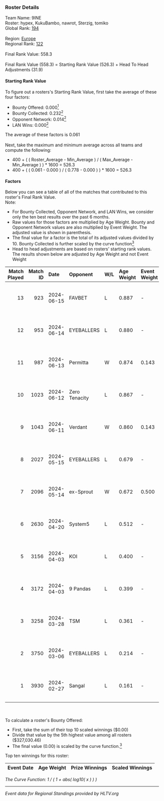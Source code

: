 ### Roster Details<br />
Team Name: 9INE<br />
Roster: hypex, KukuBambo, nawrot, Sterzig, tomiko<br />
Global Rank: [194](../standings_global.md)<br />
<br />
Region: [Europe]( ../standings_europe.md)<br />
Regional Rank: [122]( ../standings_europe.md)<br />
<br />
Final Rank Value:  558.3<br />
<br />
Final Rank Value (558.3) = Starting Rank Value (526.3) + Head To Head Adjustments (31.9)<br />

#### Starting Rank Value<br />
To figure out a rosters's Starting Rank Value, first take the average of these four factors:<br />
- Bounty Offered: 0.000[<sup>1</sup>](#table2)
- Bounty Collected: 0.232[<sup>2</sup>](#table1)
- Opponent Network: 0.014[<sup>2</sup>](#table1)
- LAN Wins: 0.000[<sup>2</sup>](#table1)

The average of these factors is 0.061<br />
<br />
Next, take the maximum and minimum average across all teams and compute the following:<br />
- 400 + ( ( Roster_Average - Min_Average ) / ( Max_Average - Min_Average ) ) * 1600 = 526.3
- 400 + ( ( 0.061 - 0.000 ) / ( 0.778 - 0.000 ) ) * 1600 = 526.3


#### Factors<br />
Below you can see a table of all of the matches that contributed to this roster's Final Rank Value.<br />
Note:<br />

- For Bounty Collected, Opponent Network, and LAN Wins, we consider only the ten best results over the past 6 months.
- Raw values for those factors are multiplied by Age Weight. Bounty and Opponent Network values are also multiplied by Event Weight. The adjusted value is shown in parenthesis.
- The final value for a factor is the total of its adjusted values divided by 10. Bounty Collected is further scaled by the curve function[<sup>3</sup>](#curveFunction)
- Head to head adjustments are based on rosters' starting rank values. The results shown below are adjusted by Age Weight and not Event Weight
<span id="table1"></span><br />


| Match Played | Match ID | Date       | Opponent      | W/L | Age Weight | Event Weight | Bounty Collected | Opponent Network | LAN Wins  | H2H Adj. | Roster                                    |
| -: | -: | :- | :- | :- | :- | :- | :- | :- | :- | -: | :- |
|           13 |      923 | 2024-06-15 | FAVBET        | L   | 0.887      | -            | -                | -                | -         |    -4.85 | hypex, KukuBambo, nawrot, Sterzig, tomiko |
|           12 |      953 | 2024-06-14 | EYEBALLERS    | L   | 0.880      | -            | -                | -                | -         |    -3.85 | hypex, KukuBambo, nawrot, Sterzig, tomiko |
|           11 |      987 | 2024-06-13 | Permitta      | W   | 0.874      | 0.143        | 0.024 (0.003)    | 0.801 (0.100)    | 0 (0.000) |    24.46 | hypex, KukuBambo, nawrot, Sterzig, tomiko |
|           10 |     1023 | 2024-06-12 | Zero Tenacity | L   | 0.867      | -            | -                | -                | -         |    -1.62 | hypex, KukuBambo, nawrot, Sterzig, tomiko |
|            9 |     1043 | 2024-06-11 | Verdant       | W   | 0.860      | 0.143        | 0.015 (0.002)    | 0.305 (0.037)    | 0 (0.000) |    24.05 | hypex, KukuBambo, nawrot, Sterzig, tomiko |
|            8 |     2027 | 2024-05-15 | EYEBALLERS    | L   | 0.679      | -            | -                | -                | -         |    -2.50 | hypex, KukuBambo, Sterzig, tomiko, zEden  |
|            7 |     2096 | 2024-05-14 | ex-Sprout     | W   | 0.672      | 0.500        | 0.000 (0.000)    | 0.000 (0.000)    | 0 (0.000) |     7.09 | hypex, KukuBambo, Sterzig, tomiko, zEden  |
|            6 |     2630 | 2024-04-20 | System5       | L   | 0.512      | -            | -                | -                | -         |    -4.80 | hypex, KukuBambo, Sterzig, tomiko, zEden  |
|            5 |     3156 | 2024-04-03 | KOI           | L   | 0.400      | -            | -                | -                | -         |    -1.10 | hypex, KukuBambo, Sterzig, tomiko, zEden  |
|            4 |     3172 | 2024-04-03 | 9 Pandas      | L   | 0.399      | -            | -                | -                | -         |    -0.76 | hypex, KukuBambo, Sterzig, tomiko, zEden  |
|            3 |     3258 | 2024-03-28 | TSM           | L   | 0.361      | -            | -                | -                | -         |    -3.35 | KEi, KukuBambo, mynio, nawrot, tomiko     |
|            2 |     3750 | 2024-03-06 | EYEBALLERS    | L   | 0.214      | -            | -                | -                | -         |    -0.71 | KEi, KukuBambo, mynio, nawrot, tomiko     |
|            1 |     3930 | 2024-02-27 | Sangal        | L   | 0.161      | -            | -                | -                | -         |    -0.15 | KEi, KukuBambo, mynio, nawrot, tomiko     |

<br />
<span id="table2"></span><br />
To calculate a roster's Bounty Offered:<br />

- First, take the sum of their top 10 scaled winnings ($0.00)
- Divide that value by the 5th highest value among all rosters ($327,030.46)
- The final value (0.00) is scaled by the curve function.[<sup>3</sup>](#curveFunction)

Top ten winnings for this roster:<br />

| Event Date | Age Weight | Prize Winnings | Scaled Winnings |
| :- | -: | :- | :- |


<span id="curveFunction"></span>_The Curve Function: 1 / ( 1 + abs( log10( x ) ) )_<br />

---
_Event data for Regional Standings provided by HLTV.org_<br />
